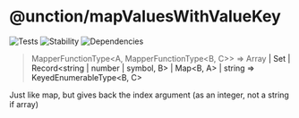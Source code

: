 # @unction/mapValuesWithValueKey

![Tests][BADGE_TRAVIS]
![Stability][BADGE_STABILITY]
![Dependencies][BADGE_DEPENDENCY]

> MapperFunctionType<A, MapperFunctionType<B, C>> =>
>   Array<A> | Set<A> | Record<string | number | symbol, B> | Map<B, A> | string =>
>     KeyedEnumerableType<B, C>

Just like map, but gives back the index argument (as an integer, not a string if array)

[BADGE_TRAVIS]: https://img.shields.io/travis/unctionjs/mapValuesWithValueKey.svg?maxAge=2592000&style=flat-square
[BADGE_STABILITY]: https://img.shields.io/badge/stability-strong-green.svg?maxAge=2592000&style=flat-square
[BADGE_DEPENDENCY]: https://img.shields.io/david/unctionjs/mapValuesWithValueKey.svg?maxAge=2592000&style=flat-square
